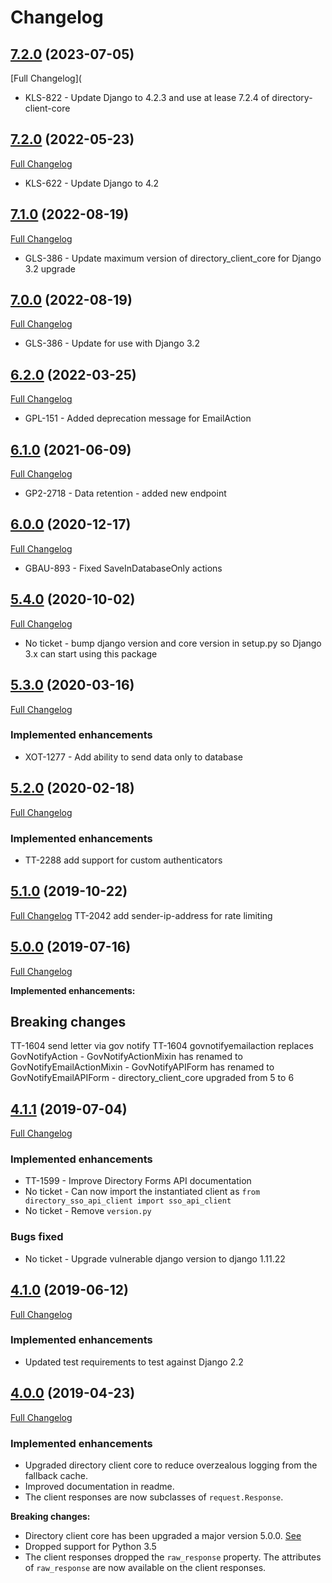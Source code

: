 # Changelog

## [7.2.0](https://pypi.org/project/directory-forms-api-client/7.2.1/) (2023-07-05)
[Full Changelog](
- KLS-822 - Update Django to 4.2.3 and use at lease 7.2.4 of directory-client-core

## [7.2.0](https://pypi.org/project/directory-forms-api-client/7.2.0/) (2022-05-23)
[Full Changelog](https://github.com/uktrade/directory-forms-api-client/pull/41)
- KLS-622 - Update Django to 4.2

## [7.1.0](https://pypi.org/project/directory-forms-api-client/7.1.0/) (2022-08-19)
[Full Changelog](https://github.com/uktrade/directory-sso-api-client/releases/tag/v7.1.0)
- GLS-386 - Update maximum version of directory_client_core for Django 3.2 upgrade

## [7.0.0](https://pypi.org/project/directory-forms-api-client/7.0.0/) (2022-08-19)
[Full Changelog](https://github.com/uktrade/directory-sso-api-client/releases/tag/v7.0.0)
- GLS-386 - Update for use with Django 3.2

## [6.2.0](https://pypi.org/project/directory-forms-api-client/6.2.0/) (2022-03-25)
[Full Changelog](https://github.com/uktrade/directory-forms-api-client/pull/36/files)
- GPL-151 - Added deprecation message for EmailAction

## [6.1.0](https://pypi.org/project/directory-forms-api-client/6.1.0/) (2021-06-09)
[Full Changelog](https://github.com/uktrade/directory-forms-api-client/pull/34/files)
- GP2-2718 - Data retention - added new endpoint

## [6.0.0](https://pypi.org/project/directory-forms-api-client/6.0.0/) (2020-12-17)
[Full Changelog](https://github.com/uktrade/directory-forms-api-client/pull/31/files)
- GBAU-893 - Fixed SaveInDatabaseOnly actions


## [5.4.0](https://pypi.org/project/directory-forms-api-client/5.4.0/) (2020-10-02)
[Full Changelog](https://github.com/uktrade/directory-forms-api-client/pull/30/files)
- No ticket - bump django version and core version in setup.py so Django 3.x can start using this package


## [5.3.0](https://pypi.org/project/directory-forms-api-client/5.3.0/) (2020-03-16)
[Full Changelog](https://github.com/uktrade/directory-forms-api-client/pull/28/files)

### Implemented enhancements

* XOT-1277 - Add ability to send data only to database


## [5.2.0](https://pypi.org/project/directory-forms-api-client/5.2.0/) (2020-02-18)
[Full Changelog](https://github.com/uktrade/directory-forms-api-client/pull/27/files)

### Implemented enhancements

* TT-2288 add support for custom authenticators

## [5.1.0](https://pypi.org/project/directory-forms-api-client/5.1.0/) (2019-10-22)
[Full Changelog](https://github.com/uktrade/directory-forms-api-client/pull/26/files)
TT-2042 add sender-ip-address for rate limiting

## [5.0.0](https://pypi.org/project/directory-forms-api-client/5.0.0/) (2019-07-16)
[Full Changelog](https://github.com/uktrade/directory-forms-api-client/pull/25/files)

**Implemented enhancements:**

## Breaking changes
TT-1604 send letter via gov notify
TT-1604 govnotifyemailaction replaces GovNotifyAction
    - GovNotifyActionMixin has renamed to GovNotifyEmailActionMixin
    - GovNotifyAPIForm has renamed to GovNotifyEmailAPIForm
    - directory_client_core upgraded from 5 to 6

## [4.1.1](https://pypi.org/project/directory-forms-api-client/4.1.1/) (2019-07-04)
[Full Changelog](https://github.com/uktrade/directory-forms-api-client/pull/22/files)

### Implemented enhancements
- TT-1599 - Improve Directory Forms API documentation
- No ticket - Can now import the instantiated client as `from directory_sso_api_client import sso_api_client`
- No ticket - Remove `version.py`

### Bugs fixed
- No ticket - Upgrade vulnerable django version to django 1.11.22

## [4.1.0](https://pypi.org/project/directory-forms-api-client/4.1.0/) (2019-06-12)
[Full Changelog](https://github.com/uktrade/directory-forms-api-client/pull/21/files)

### Implemented enhancements
- Updated test requirements to test against Django 2.2

## [4.0.0](https://pypi.org/project/directory-forms-api-client/4.0.0/) (2019-04-23)
[Full Changelog](https://github.com/uktrade/directory-forms-api-client/pull/20/files)

### Implemented enhancements
- Upgraded directory client core to reduce overzealous logging from the fallback cache.
- Improved documentation in readme.
- The client responses are now subclasses of `request.Response`.

**Breaking changes:**

- Directory client core has been upgraded a major version 5.0.0. [See](https://github.com/uktrade/directory-client-core/pull/16)
- Dropped support for Python 3.5
- The client responses dropped the `raw_response` property. The attributes of `raw_response` are now available on the client responses.
